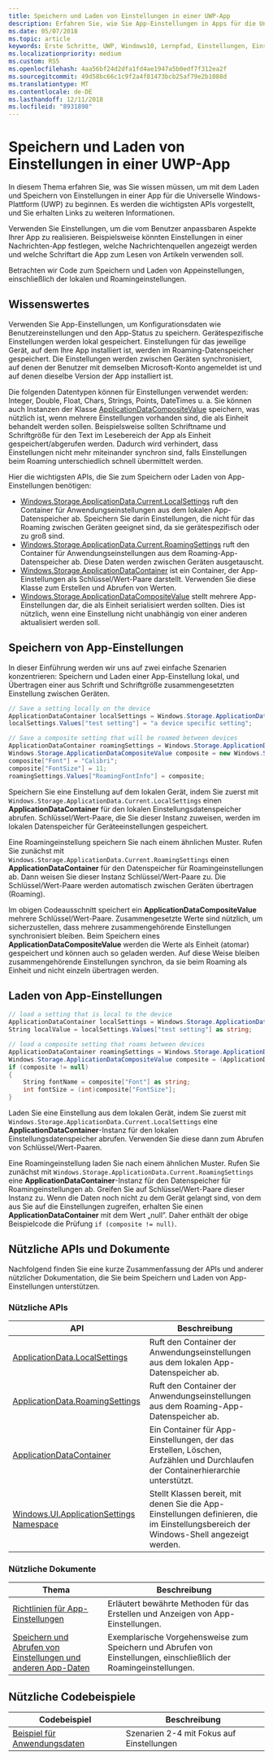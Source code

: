 ```yaml
---
title: Speichern und Laden von Einstellungen in einer UWP-App
description: Erfahren Sie, wie Sie App-Einstellungen in Apps für die Universelle Windows-Plattform speichern und laden.
ms.date: 05/07/2018
ms.topic: article
keywords: Erste Schritte, UWP, Windows10, Lernpfad, Einstellungen, Einstellungen speichern, Einstellungen laden
ms.localizationpriority: medium
ms.custom: RS5
ms.openlocfilehash: 4aa56bf24d2dfa1fd4ae1947a5b0edf7f312ea2f
ms.sourcegitcommit: 49d58bc66c1c9f2a4f81473bcb25af79e2b1088d
ms.translationtype: MT
ms.contentlocale: de-DE
ms.lasthandoff: 12/11/2018
ms.locfileid: "8931898"
---
```

# <a name="save-and-load-settings-in-a-uwp-app"></a>Speichern und Laden von Einstellungen in einer UWP-App

In diesem Thema erfahren Sie, was Sie wissen müssen, um mit dem Laden und Speichern von Einstellungen in einer App für die Universelle Windows-Plattform (UWP) zu beginnen. Es werden die wichtigsten APIs vorgestellt, und Sie erhalten Links zu weiteren Informationen.

Verwenden Sie Einstellungen, um die vom Benutzer anpassbaren Aspekte Ihrer App zu realisieren. Beispielsweise könnten Einstellungen in einer Nachrichten-App festlegen, welche Nachrichtenquellen angezeigt werden und welche Schriftart die App zum Lesen von Artikeln verwenden soll.

Betrachten wir Code zum Speichern und Laden von Appeinstellungen, einschließlich der lokalen und Roamingeinstellungen.

## <a name="what-do-you-need-to-know"></a>Wissenswertes

Verwenden Sie App-Einstellungen, um Konfigurationsdaten wie Benutzereinstellungen und den App-Status zu speichern.  Gerätespezifische Einstellungen werden lokal gespeichert. Einstellungen für das jeweilige Gerät, auf dem Ihre App installiert ist, werden im Roaming-Datenspeicher gespeichert. Die Einstellungen werden zwischen Geräten synchronisiert, auf denen der Benutzer mit demselben Microsoft-Konto angemeldet ist und auf denen dieselbe Version der App installiert ist.

Die folgenden Datentypen können für Einstellungen verwendet werden: Integer, Double, Float, Chars, Strings, Points, DateTimes u. a. Sie können auch Instanzen der Klasse [ApplicationDataCompositeValue](https://docs.microsoft.com/uwp/api/Windows.Storage.ApplicationDataCompositeValue) speichern, was nützlich ist, wenn mehrere Einstellungen vorhanden sind, die als Einheit behandelt werden sollen. Beispielsweise sollten Schriftname und Schriftgröße für den Text im Lesebereich der App als Einheit gespeichert/abgerufen werden. Dadurch wird verhindert, dass Einstellungen nicht mehr miteinander synchron sind, falls Einstellungen beim Roaming unterschiedlich schnell übermittelt werden.

Hier die wichtigsten APIs, die Sie zum Speichern oder Laden von App-Einstellungen benötigen:

- [Windows.Storage.ApplicationData.Current.LocalSettings](https://docs.microsoft.com/uwp/api/Windows.Storage.ApplicationData#Windows_Storage_ApplicationData_LocalSettings) ruft den Container für Anwendungseinstellungen aus dem lokalen App-Datenspeicher ab. Speichern Sie darin Einstellungen, die nicht für das Roaming zwischen Geräten geeignet sind, da sie gerätespezifisch oder zu groß sind.
- [Windows.Storage.ApplicationData.Current.RoamingSettings](https://docs.microsoft.com/uwp/api/windows.storage.applicationdata.roamingsettings#Windows_Storage_ApplicationData_RoamingSettings) ruft den Container für Anwendungseinstellungen aus dem Roaming-App-Datenspeicher ab. Diese Daten werden zwischen Geräten ausgetauscht.
- [Windows.Storage.ApplicationDataContainer](https://docs.microsoft.com/uwp/api/windows.storage.applicationdatacontainer) ist ein Container, der App-Einstellungen als Schlüssel/Wert-Paare darstellt. Verwenden Sie diese Klasse zum Erstellen und Abrufen von Werten.
- [Windows.Storage.ApplicationDataCompositeValue](https://docs.microsoft.com/uwp/api/Windows.Storage.ApplicationDataCompositeValue) stellt mehrere App-Einstellungen dar, die als Einheit serialisiert werden sollten. Dies ist nützlich, wenn eine Einstellung nicht unabhängig von einer anderen aktualisiert werden soll.

## <a name="save-app-settings"></a>Speichern von App-Einstellungen

In dieser Einführung werden wir uns auf zwei einfache Szenarien konzentrieren: Speichern und Laden einer App-Einstellung lokal, und Übertragen einer aus Schrift und Schriftgröße zusammengesetzten Einstellung zwischen Geräten.

 ```csharp
// Save a setting locally on the device
ApplicationDataContainer localSettings = Windows.Storage.ApplicationData.Current.LocalSettings;
localSettings.Values["test setting"] = "a device specific setting";

// Save a composite setting that will be roamed between devices
ApplicationDataContainer roamingSettings = Windows.Storage.ApplicationData.Current.RoamingSettings;
Windows.Storage.ApplicationDataCompositeValue composite = new Windows.Storage.ApplicationDataCompositeValue();
composite["Font"] = "Calibri";
composite["FontSize"] = 11;
roamingSettings.Values["RoamingFontInfo"] = composite;
 ```

Speichern Sie eine Einstellung auf dem lokalen Gerät, indem Sie zuerst mit `Windows.Storage.ApplicationData.Current.LocalSettings` einen **ApplicationDataContainer** für den lokalen Einstellungsdatenspeicher abrufen. Schlüssel/Wert-Paare, die Sie dieser Instanz zuweisen, werden im lokalen Datenspeicher für Geräteeinstellungen gespeichert.

Eine Roamingeinstellung speichern Sie nach einem ähnlichen Muster. Rufen Sie zunächst mit `Windows.Storage.ApplicationData.Current.RoamingSettings` einen **ApplicationDataContainer** für den Datenspeicher für Roamingeinstellungen ab. Dann weisen Sie dieser Instanz Schlüssel/Wert-Paare zu.  Die Schlüssel/Wert-Paare werden automatisch zwischen Geräten übertragen (Roaming).

Im obigen Codeausschnitt speichert ein **ApplicationDataCompositeValue** mehrere Schlüssel/Wert-Paare. Zusammengesetzte Werte sind nützlich, um sicherzustellen, dass mehrere zusammengehörende Einstellungen synchronisiert bleiben. Beim Speichern eines **ApplicationDataCompositeValue** werden die Werte als Einheit (atomar) gespeichert und können auch so geladen werden. Auf diese Weise bleiben zusammengehörende Einstellungen synchron, da sie beim Roaming als Einheit und nicht einzeln übertragen werden.

## <a name="load-app-settings"></a>Laden von App-Einstellungen

```csharp
// load a setting that is local to the device
ApplicationDataContainer localSettings = Windows.Storage.ApplicationData.Current.LocalSettings;
String localValue = localSettings.Values["test setting"] as string;

// load a composite setting that roams between devices
ApplicationDataContainer roamingSettings = Windows.Storage.ApplicationData.Current.RoamingSettings;
Windows.Storage.ApplicationDataCompositeValue composite = (ApplicationDataCompositeValue)roamingSettings.Values["RoamingFontInfo"];
if (composite != null)
{
    String fontName = composite["Font"] as string;
    int fontSize = (int)composite["FontSize"];
}
```

Laden Sie eine Einstellung aus dem lokalen Gerät, indem Sie zuerst mit `Windows.Storage.ApplicationData.Current.LocalSettings` eine **ApplicationDataContainer**-Instanz für den lokalen Einstellungsdatenspeicher abrufen. Verwenden Sie diese dann zum Abrufen von Schlüssel/Wert-Paaren.

Eine Roamingeinstellung laden Sie nach einem ähnlichen Muster. Rufen Sie zunächst mit `Windows.Storage.ApplicationData.Current.RoamingSettings` eine **ApplicationDataContainer**-Instanz für den Datenspeicher für Roamingeinstellungen ab. Greifen Sie auf Schlüssel/Wert-Paare dieser Instanz zu. Wenn die Daten noch nicht zu dem Gerät gelangt sind, von dem aus Sie auf die Einstellungen zugreifen, erhalten Sie einen **ApplicationDataContainer** mit dem Wert „null”. Daher enthält der obige Beispielcode die Prüfung `if (composite != null)`.

## <a name="useful-apis-and-docs"></a>Nützliche APIs und Dokumente

Nachfolgend finden Sie eine kurze Zusammenfassung der APIs und anderer nützlicher Dokumentation, die Sie beim Speichern und Laden von App-Einstellungen unterstützen.

### <a name="useful-apis"></a>Nützliche APIs

| API | Beschreibung |
|------|---------------|
| [ApplicationData.LocalSettings](https://msdn.microsoft.com/library/windows/apps/windows.storage.applicationdata.temporaryfolder) | Ruft den Container der Anwendungseinstellungen aus dem lokalen App-Datenspeicher ab. |
| [ApplicationData.RoamingSettings](https://docs.microsoft.com/uwp/api/windows.storage.applicationdata.roamingsettings) | Ruft den Container der Anwendungseinstellungen aus dem Roaming-App-Datenspeicher ab. |
| [ApplicationDataContainer](https://docs.microsoft.com/uwp/api/windows.storage.applicationdatacontainer) | Ein Container für App-Einstellungen, der das Erstellen, Löschen, Aufzählen und Durchlaufen der Containerhierarchie unterstützt. |
| [Windows.UI.ApplicationSettings Namespace](https://docs.microsoft.com/uwp/api/windows.ui.applicationsettings) | Stellt Klassen bereit, mit denen Sie die App-Einstellungen definieren, die im Einstellungsbereich der Windows-Shell angezeigt werden. |

### <a name="useful-docs"></a>Nützliche Dokumente

| Thema | Beschreibung |
|-------|----------------|
| [Richtlinien für App-Einstellungen](https://docs.microsoft.com/windows/uwp/design/app-settings/guidelines-for-app-settings) | Erläutert bewährte Methoden für das Erstellen und Anzeigen von App-Einstellungen. |
| [Speichern und Abrufen von Einstellungen und anderen App-Daten](https://docs.microsoft.com/windows/uwp/design/app-settings/store-and-retrieve-app-data#create-and-read-a-local-file) | Exemplarische Vorgehensweise zum Speichern und Abrufen von Einstellungen, einschließlich der Roamingeinstellungen. |

## <a name="useful-code-samples"></a>Nützliche Codebeispiele

| Codebeispiel | Beschreibung |
|-----------------|---------------|
| [Beispiel für Anwendungsdaten](https://github.com/Microsoft/Windows-universal-samples/tree/master/Samples/ApplicationData) | Szenarien 2-4 mit Fokus auf Einstellungen |

